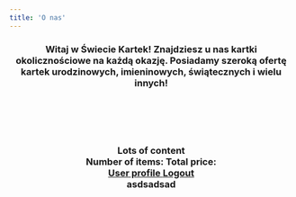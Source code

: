 ```yaml
---
title: 'O nas'
---
```

<center><h3>Witaj w Świecie Kartek! Znajdziesz u nas kartki okolicznościowe na każdą okazję. Posiadamy szeroką ofertę kartek urodzinowych, imieninowych, świątecznych i wielu innych! </h3?</center>
<div style="margin-top: 100px">
<div>
    Lots of content
</div>
<div class="snipcart-summary">
    Number of items: <span class="snipcart-total-items"></span>
    Total price: <span class="snipcart-total-price"></span>
</div>
</div>


<a href="#" class="snipcart-user-profile">
  User profile
</a>

<a href="#" class="snipcart-user-logout">
  Logout
</a>

<div class="snipcart-summary">
asdsadsad
</div>